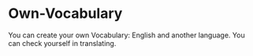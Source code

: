# Own-Vocabulary
You can create your own Vocabulary: English and another language. You can check yourself in translating.
